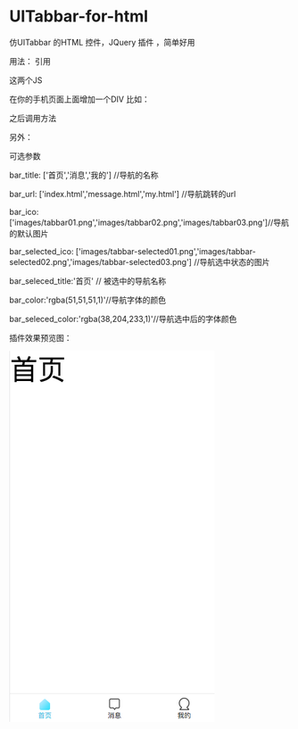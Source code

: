 # UITabbar-for-html
仿UITabbar 的HTML 控件，JQuery 插件 ，简单好用


用法：
引用


<script src="src/js/jquery.min.js"></script>


<script src="src/js/tabbar.js"></script>


这两个JS


在你的手机页面上面增加一个DIV 
比如：

<div class="end"></div>

之后调用方法

<script>


    $(document).ready(function() {
    
    

        $(".end").tabbar({bar_seleced_title : '首页'});
        
        
    });
    
    
</script>


另外：

可选参数

bar_title: ['首页','消息','我的']  //导航的名称


bar_url: ['index.html','message.html','my.html'] //导航跳转的url


bar_ico: ['images/tabbar01.png','images/tabbar02.png','images/tabbar03.png']//导航的默认图片


bar_selected_ico: ['images/tabbar-selected01.png','images/tabbar-selected02.png','images/tabbar-selected03.png'] //导航选中状态的图片


bar_seleced_title:'首页' // 被选中的导航名称

bar_color:'rgba(51,51,51,1)'//导航字体的颜色


bar_seleced_color:'rgba(38,204,233,1)'//导航选中后的字体颜色






插件效果预览图：


 ![image](https://raw.githubusercontent.com/wwwiFanesCom/UITabbar-for-html/master/images/demo.png)

